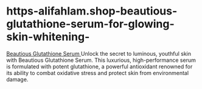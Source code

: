# https-alifahlam.shop-beautious-glutathione-serum-for-glowing-skin-whitening-
[Beautious Glutathione Serum ](https://alifahlam.shop/beautious-glutathione-serum-for-glowing-skin-whitening/) Unlock the secret to luminous, youthful skin with Beautious Glutathione Serum. This luxurious, high-performance serum is formulated with potent glutathione, a powerful antioxidant renowned for its ability to combat oxidative stress and protect skin from environmental damage.
